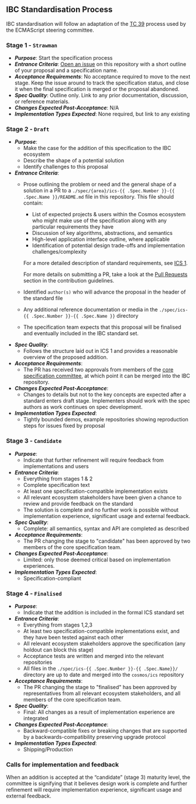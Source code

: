 ## IBC Standardisation Process

IBC standardisation will follow an adaptation of the [TC 39](https://tc39.github.io/process-document/) process used by the ECMAScript steering committee.

### Stage 1 - `Strawman`

- ***Purpose***: Start the specification process
- ***Entrance Criteria***: [Open an issue](https://github.com/cosmos/ibc/issues/new) on this repository with a short outline of your proposal and a specification name.
- ***Acceptance Requirements***: No acceptance required to move to the next stage. Keep the issue around to track the specification status, and close it when the final specification is merged or the proposal abandoned.
- ***Spec Quality***: Outline only. Link to any prior documentation, discussion, or reference materials.
- ***Changes Expected Post-Acceptance***: N/A
- ***Implementation Types Expected***: None required, but link to any existing

### Stage 2 - `Draft`

- ***Purpose***:
  - Make the case for the addition of this specification to the IBC ecosystem
  - Describe the shape of a potential solution
  - Identify challenges to this proposal
- ***Entrance Criteria***:
  - Prose outlining the problem or need and the general shape of a solution in a PR to a `./spec/{area}/ics-{{ .Spec.Number }}-{{ .Spec.Name }}/README.md` file in this repository.
    This file should contain:
    - List of expected projects & users within the Cosmos ecosystem who might make use of the specification along with any particular requirements they have
    - Discussion of key algorithms, abstractions, and semantics
    - High-level application interface outline, where applicable
    - Identification of potential design trade-offs and implementation challenges/complexity
    
    For a more detailed description of standard requirements, see [ICS 1](../spec/ics-001-ics-standard).
  
    For more details on submitting a PR, take a look at the [Pull Requests](./CONTRIBUTING.md#pull-requests) section in the contribution guidelines.
  - Identified `author(s)` who will advance the proposal in the header of the standard file
  - Any additional reference documentation or media in the `./spec/ics-{{ .Spec.Number }}-{{ .Spec.Name }}` directory
  - The specification team expects that this proposal will be finalised and eventually included in the IBC standard set.
- ***Spec Quality***:
  - Follows the structure laid out in ICS 1 and provides a reasonable overview of the proposed addition.
- ***Acceptance Requirements***:
  - The PR has received two approvals from members of the [core specification committee](./STANDARDS_COMMITTEE.md), at which point it can be merged into the IBC repository.
- ***Changes Expected Post-Acceptance***:
  - Changes to details but not to the key concepts are expected after a standard enters draft stage. Implementers should work with the spec authors as work continues on spec development.
- ***Implementation Types Expected***:
  - Tightly bounded demos, example repositories showing reproduction steps for issues fixed by proposal

### Stage 3 - `Candidate`

- ***Purpose***:
  - Indicate that further refinement will require feedback from implementations and users
- ***Entrance Criteria***:
  - Everything from stages 1 & 2
  - Complete specification text
  - At least one specification-compatible implementation exists
  - All relevant ecosystem stakeholders have been given a chance to review and provide feedback on the standard
  - The solution is complete and no further work is possible without implementation experience, significant usage and external feedback.
- ***Spec Quality***:
  - Complete: all semantics, syntax and API are completed as described
- ***Acceptance Requirements***:
  - The PR changing the stage to "candidate" has been approved by two members of the core specification team.
- ***Changes Expected Post-Acceptance***:
  - Limited: only those deemed critical based on implementation experiences.
- ***Implementation Types Expected***:
  - Specification-compliant

### Stage 4 - `Finalised`

- ***Purpose***:
  - Indicate that the addition is included in the formal ICS standard set
- ***Entrance Criteria***:
  - Everything from stages 1,2,3
  - At least two specification-compatible implementations exist, and they have been tested against each other
  - All relevant ecosystem stakeholders approve the specification (any holdout can block this stage)
  - Acceptance tests are written and merged into the relevant repositories
  - All files in the `./spec/ics-{{ .Spec.Number }}-{{ .Spec.Name}}/` directory are up to date and merged into the `cosmos/ics` repository
- ***Acceptance Requirements***:
  - The PR changing the stage to "finalised" has been approved by representatives from all relevant ecosystem stakeholders, and all members of the core specification team.
- ***Spec Quality***:
  - Final: All changes as a result of implementation experience are integrated
- ***Changes Expected Post-Acceptance***:
  - Backward-compatible fixes or breaking changes that are supported by a backwards-compatibility preserving upgrade protocol
- ***Implementation Types Expected***:
  - Shipping/Production

### Calls for implementation and feedback

When an addition is accepted at the “candidate” (stage 3) maturity level, the committee is signifying that it believes design work is complete and further refinement will require implementation experience, significant usage and external feedback.
